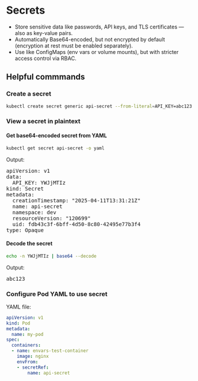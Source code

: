 # Secrets

- Store sensitive data like passwords, API keys, and TLS certificates — also as key-value pairs.
- Automatically Base64-encoded, but not encrypted by default (encryption at rest must be enabled separately).
- Use like ConfigMaps (env vars or volume mounts), but with stricter access control via RBAC.

## Helpful commmands

### Create a secret

```bash
kubectl create secret generic api-secret --from-literal=API_KEY=abc123
```

### View a secret in plaintext

#### Get base64-encoded secret from YAML
```bash
kubectl get secret api-secret -o yaml
```
Output:
<pre data-no-copy>
apiVersion: v1
data:
  API_KEY: YWJjMTIz
kind: Secret
metadata:
  creationTimestamp: "2025-04-11T13:31:21Z"
  name: api-secret
  namespace: dev
  resourceVersion: "120699"
  uid: fdb43c3f-6bff-4d50-8c80-42495e77b3f4
type: Opaque
</pre>

#### Decode the secret
```bash
echo -n YWJjMTIz | base64 --decode
```

Output:
<pre data-no-copy>
abc123
</pre>

### Configure Pod YAML to use secret

YAML file:
```yaml
apiVersion: v1
kind: Pod
metadata:
  name: my-pod
spec:
  containers:
  - name: envars-test-container
    image: nginx
    envFrom:
    - secretRef:
        name: api-secret
```
